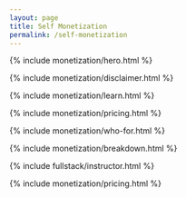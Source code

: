 ```yaml
---
layout: page
title: Self Monetization
permalink: /self-monetization
---
```


{% include monetization/hero.html %}

{% include monetization/disclaimer.html %}

{% include monetization/learn.html %}

{% include monetization/pricing.html %}

{% include monetization/who-for.html %}

{% include monetization/breakdown.html %}

{% include fullstack/instructor.html %}

{% include monetization/pricing.html %}
